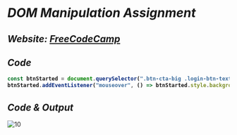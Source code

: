 # _DOM Manipulation Assignment_

## _Website: [FreeCodeCamp](https://www.freecodecamp.org/)_

## _Code_
<b>
  
```javascript  
const btnStarted = document.querySelector(".btn-cta-big .login-btn-text")
btnStarted.addEventListener("mouseover", () => btnStarted.style.backgroundColor = "red" )
```
</b>

## _Code & Output_
![10](https://user-images.githubusercontent.com/91872149/193187937-286c3db0-22cc-40c5-bec6-9b87f9998e4d.png)

